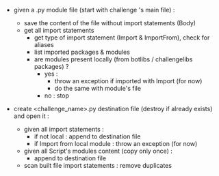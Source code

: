 - given a .py module file (start with challenge 's main file) :
  - save the content of the file without import statements (Body)
  - get all import statements
      - get type of import statement (Import & ImportFrom), check for aliases
      - list imported packages & modules
      - are modules present locally (from botlibs / challengelibs packages) ?
        - yes :
          - throw an exception if imported with Import (for now)
          - do the same with module's file
        - no : stop


- create <challenge_name>.py destination file (destroy if already exists) and open it :
    - given all import statements :
      - if not local : append to destination file
      - if Import from local module : throw an exception (for now)
    - given all Script's modules content (copy only once) :
      - append to destination file
    - scan built file import statements : remove duplicates
